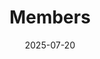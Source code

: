 ---
title: Members
date: 2025-07-20

type: landing

sections:
  - block: people
    content:
      title: Our PhD Students 
      # Choose which groups/teams of users to display.
      #   Edit `user_groups` in each user's profile to add them to one or more of these groups.
      user_groups:
          - PhD
      sort_by: Params.date
      sort_ascending: true
    design:
      show_interests: false
      show_role: true
      show_social: true

  - block: people
    content:
      title: Our MPhill Students 
      # Choose which groups/teams of users to display.
      #   Edit `user_groups` in each user's profile to add them to one or more of these groups.
      user_groups:
          - MPhill
      sort_by: Params.date
      sort_ascending: true
    design:
      show_interests: false
      show_role: true
      show_social: true
---